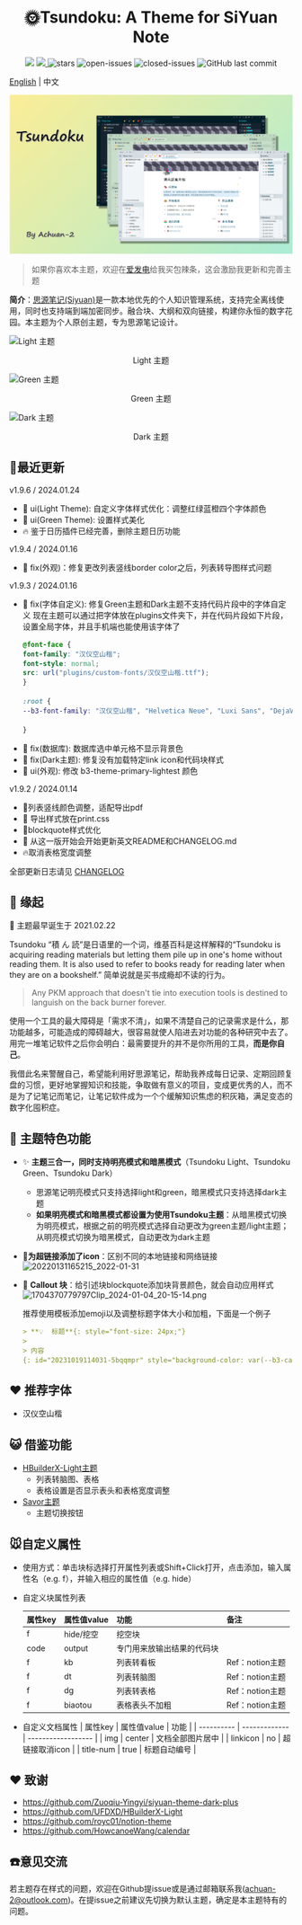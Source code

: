 <h1 align="center">🌞Tsundoku: A Theme for SiYuan Note</h1>

<p align="center">          
           <a title="Hits" target="_blank" href="https://github.com/Achuan-2/siyuan-themes-tsundoku-light"><img src="https://hits.b3log.org/Achuan-2/siyuan-themes-tsundoku-light.svg" ></a>
           <a title="GitHub release (latest by date including pre-releases)" target="_blank" href="https://github.com/Achuan-2/siyuan-themes-tsundoku/releases/latest">
                 <img src="https://img.shields.io/github/v/release/Achuan-2/siyuan-themes-tsundoku?include_prereleases&style=flat-square" >
           </a>
           <img src="https://img.shields.io/github/stars/Achuan-2/siyuan-themes-tsundoku" alt="stars">
           <img src="https://img.shields.io/github/issues-raw/Achuan-2/siyuan-themes-tsundoku" alt="open-issues">
           <img src="https://img.shields.io/github/issues-closed-raw/Achuan-2/siyuan-themes-tsundoku" alt="closed-issues">
          <img src="https://img.shields.io/github/last-commit/Achuan-2/siyuan-themes-tsundoku" alt="GitHub last commit">
</p>

[English](./README.md)  | 中文

![](preview.png)

> 如果你喜欢本主题，欢迎在[爱发电](https://afdian.net/a/achuan-2)给我买包辣条，这会激励我更新和完善主题

**简介**：[思源笔记(Siyuan)](https://github.com/siyuan-note/siyuan)是一款本地优先的个人知识管理系统，支持完全离线使用，同时也支持端到端加密同步。融合块、大纲和双向链接，构建你永恒的数字花园。本主题为个人原创主题，专为思源笔记设计。

![Light 主题](https://fastly.jsdelivr.net/gh/Achuan-2/PicBed@pic/assets/1704370183771Clip_2024-01-04_20-09-39.png)
<center>Light 主题</center>

![Green 主题](https://fastly.jsdelivr.net/gh/Achuan-2/PicBed@pic/assets/1704370137769Clip_2024-01-04_20-07-57.png)
<center>Green 主题</center>

![Dark 主题](https://fastly.jsdelivr.net/gh/Achuan-2/PicBed@pic/assets/1704370028776Clip_2024-01-04_20-07-02.png)
<center>Dark 主题</center>

## 🚀最近更新

v1.9.6 / 2024.01.24
- 💄 ui(Light Theme): 自定义字体样式优化：调整红绿蓝橙四个字体颜色
- 💄 ui(Green Theme): 设置样式美化
- 🔥 鉴于日历插件已经完善，删除主题日历功能


v1.9.4 / 2024.01.16

- 🐛 fix(外观)：修复更改列表竖线border color之后，列表转导图样式问题

v1.9.3 / 2024.01.16
- 🐛 fix(字体自定义): 修复Green主题和Dark主题不支持代码片段中的字体自定义
  现在主题可以通过把字体放在plugins文件夹下，并在代码片段如下片段，设置全局字体，并且手机端也能使用该字体了
   ```css
   @font-face {
  font-family: "汉仪空山楷";
  font-style: normal;
  src: url("plugins/custom-fonts/汉仪空山楷.ttf");
  }

  :root {
  --b3-font-family: "汉仪空山楷", "Helvetica Neue", "Luxi Sans", "DejaVu Sans", "Hiragino Sans GB", "Microsoft Yahei", "sans-serif", "Apple Color Emoji", "Segoe UI Emoji", "Noto Color Emoji", "Segoe UI Symbol", "Android Emoji", "EmojiSymbols";

  }
   ```
- 🐛 fix(数据库): 数据库选中单元格不显示背景色
- 🐛 fix(Dark主题): 修复没有加载特定link icon和代码块样式
- 💄 ui(外观): 修改 b3-theme-primary-lightest 颜色

v1.9.2 / 2024.01.14
* 💄列表竖线颜色调整，适配导出pdf
* 🎨 导出样式放在print.css
* 💄blockquote样式优化
* 📝 从这一版开始会开始更新英文README和CHANGELOG.md
* 🔥取消表格宽度调整



全部更新日志请见 [CHANGELOG](./CHANGELOG.md)

## 💌 缘起

🎉 主题最早诞生于 2021.02.22

Tsundoku “積 ん 読”是日语里的一个词，维基百科是这样解释的“Tsundoku is acquiring reading materials but letting them pile up in one's home without reading them. It is also used to refer to books ready for reading later when they are on a bookshelf.” 简单说就是买书成瘾却不读的行为。
> Any PKM approach that doesn't tie into execution tools is destined to languish on the back burner forever.

使用一个工具的最大障碍是「需求不清」，如果不清楚自己的记录需求是什么，那功能越多，可能造成的障碍越大，很容易就使人陷进去对功能的各种研究中去了。用完一堆笔记软件之后你会明白：最需要提升的并不是你所用的工具，**而是你自己**。

我借此名来警醒自己，希望能利用好思源笔记，帮助我养成每日记录、定期回顾复盘的习惯，更好地掌握知识和技能，争取做有意义的项目，变成更优秀的人，而不是为了记笔记而笔记，让笔记软件成为一个个缓解知识焦虑的积灰箱，满足变态的数字化囤积症。



## 🐯 主题特色功能  

- ✨ **主题三合一，同时支持明亮模式和暗黑模式**（Tsundoku Light、Tsundoku Green、Tsundoku Dark）
  - 思源笔记明亮模式只支持选择light和green，暗黑模式只支持选择dark主题
  - **如果明亮模式和暗黑模式都设置为使用Tsundoku主题**：从暗黑模式切换为明亮模式，根据之前的明亮模式选择自动更改为green主题/light主题；从明亮模式切换为暗黑模式，自动更改为dark主题
  
- 📎**为超链接添加了icon**：区别不同的本地链接和网络链接
  ![20220131165215_2022-01-31](https://cdn.jsdelivr.net/gh/Achuan-2/PicBed@pic/assets/README/20220131165215_2022-01-31.png)
- 🧊 **Callout 块**：给引述块blockquote添加块背景颜色，就会自动应用样式
  ![1704370779797Clip_2024-01-04_20-15-14.png](https://fastly.jsdelivr.net/gh/Achuan-2/PicBed@pic/assets/1704370779797Clip_2024-01-04_20-15-14.png)
  
  推荐使用模板添加emoji以及调整标题字体大小和加粗，下面是一个例子
  ```markdown
  > **💡  标题**{: style="font-size: 24px;"}
  >
  > 内容
  {: id="20231019114031-5bqqmpr" style="background-color: var(--b3-card-error-background); color: var(--b3-card-error-color);"}
  ```


## ❤️ 推荐字体

- 汉仪空山楷

## 😺 借鉴功能

- [HBuilderX-Light主题](https://github.com/UFDXD/HBuilderX-Light)
  - 列表转脑图、表格
  - 表格设置是否显示表头和表格宽度调整
- [Savor主题](https://github.com/royc01/notion-theme)
  - 主题切换按钮



## 🐭自定义属性
  - 使用方式：单击块标选择打开属性列表或Shift+Click打开，点击添加，输入属性名（e.g. f），并输入相应的属性值（e.g.  hide）
  - 自定义块属性列表
  
    | 属性key<br /> | 属性值value | 功能                       | 备注            |
    | ----------- | ------------- | ---------------------------- | ----------------- |
    | f         | hide/挖空                  | 挖空块 |  |
    | code      | output      | 专门用来放输出结果的代码块 |                 |
    | f         | kb          | 列表转看板                 | Ref：notion主题 |
    | f         | dt          | 列表转脑图                 | Ref：notion主题 |
    | f         | dg          | 列表转表格                 | Ref：notion主题 |
    | f         | biaotou     | 表格表头不加粗             | Ref：notion主题 |
    
  - 自定义文档属性
    | 属性key  | 属性值value | 功能             |
    | ---------- | ------------- | ------------------ |
    | img      | center      | 文档全部图片居中 |
    | linkicon | no          | 超链接取消icon   |
    | title-num | true          | 标题自动编号   |

## ❤ 致谢

- https://github.com/Zuoqiu-Yingyi/siyuan-theme-dark-plus
- https://github.com/UFDXD/HBuilderX-Light
- https://github.com/royc01/notion-theme
- https://github.com/HowcanoeWang/calendar


## ☎️意见交流

若主题存在样式的问题，欢迎在Github提issue或是通过邮箱联系我(achuan-2@outlook.com)。在提issue之前建议先切换为默认主题，确定是本主题特有的问题。

